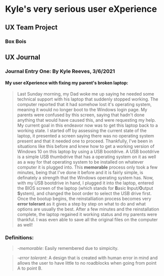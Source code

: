 # Kyle's very serious user eXperience


## UX Team Project
  ### Box Bois 


## UX Journal
  ### Journal Entry One: By Kyle Reeves, 3/6/2021
  #### My user eXperience with fixing my parent's broken laptop:


> Last Sunday morning, my Dad woke me up saying he needed some technical support with his laptop that suddenly stopped working. The computer reported that it had somehow lost it's operating system, meaning it would no longer boot to the Windows login page. My parents were confused by this screen, saying that hadn't done anything that would have caused this, and were requesting my help. My current goal in this endeavor now was to get this laptop back to a working state. I started off by assessing the current state of the laptop, it presented a screen saying there was no operating system present and that it needed one to proceed. Thankfully, I've been in situations like this before and knew how to get a working version of Windows 10 on this laptop by using a USB bootdrive. A USB bootdrive is a simple USB thumbdrive that has a operating system on it as well as a way for that operating system to be installed on whatever computer it is plugged into. This **memorable** process only took a few minutes, being that I've done it before and it is fairly simple, is definately a strength that the Windows operating system has. Now, with my USB bootdrive in hand, I plugged it into the laptop, entered the BIOS screen of the laptop (which stands for **B**asic **I**nput/**O**utput **S**ystem), and changed the boot order to select the USB drive first. Once the bootup begins, the reinstalliation process becomes very **error tolerant** as it gives a step by step on what to do and what options are usually the best. After a few minutes and the reinstallation complete, the laptop regained it working status and my parents were thankful. I was even able to save all the original files on the computer as well!

  ### Definitions:
  
  > -*memorable*: Easily remembered due to simpicity.

  > -*error tolerant*: A design that is created with human error in mind and allows the user to have little to no roadblocks when going from point A to point B. 
